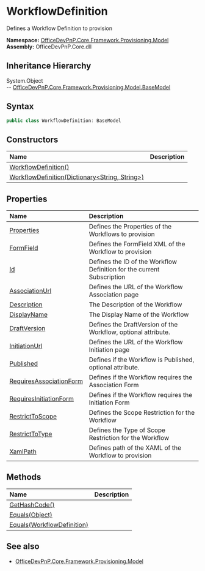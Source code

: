 # WorkflowDefinition
Defines a Workflow Definition to provision  

**Namespace:** [OfficeDevPnP.Core.Framework.Provisioning.Model](OfficeDevPnP.Core.Framework.Provisioning.Model.md)  
**Assembly:** OfficeDevPnP.Core.dll  
## Inheritance Hierarchy
System.Object  
-- [OfficeDevPnP.Core.Framework.Provisioning.Model.BaseModel](OfficeDevPnP.Core.Framework.Provisioning.Model.BaseModel.md)
## Syntax
```C#
public class WorkflowDefinition: BaseModel
```
## Constructors
|**Name**|**Description**|
|:-----|:-----|
| [WorkflowDefinition()](OfficeDevPnP.Core.Framework.Provisioning.Model.WorkflowDefinition.Constructor1details.md) | 
| [WorkflowDefinition(Dictionary<String, String>)](OfficeDevPnP.Core.Framework.Provisioning.Model.WorkflowDefinition.Constructor2details.md) | 
## Properties
|**Name**|**Description**|
|:-----|:-----|
| [Properties](OfficeDevPnP.Core.Framework.Provisioning.Model.WorkflowDefinition.Properties.md) | Defines the Properties of the Workflows to provision
| [FormField](OfficeDevPnP.Core.Framework.Provisioning.Model.WorkflowDefinition.FormField.md) | Defines the FormField XML of the Workflow to provision
| [Id](OfficeDevPnP.Core.Framework.Provisioning.Model.WorkflowDefinition.Id.md) | Defines the ID of the Workflow Definition for the current Subscription
| [AssociationUrl](OfficeDevPnP.Core.Framework.Provisioning.Model.WorkflowDefinition.AssociationUrl.md) | Defines the URL of the Workflow Association page
| [Description](OfficeDevPnP.Core.Framework.Provisioning.Model.WorkflowDefinition.Description.md) | The Description of the Workflow
| [DisplayName](OfficeDevPnP.Core.Framework.Provisioning.Model.WorkflowDefinition.DisplayName.md) | The Display Name of the Workflow
| [DraftVersion](OfficeDevPnP.Core.Framework.Provisioning.Model.WorkflowDefinition.DraftVersion.md) | Defines the DraftVersion of the Workflow, optional attribute.
| [InitiationUrl](OfficeDevPnP.Core.Framework.Provisioning.Model.WorkflowDefinition.InitiationUrl.md) | Defines the URL of the Workflow Initiation page
| [Published](OfficeDevPnP.Core.Framework.Provisioning.Model.WorkflowDefinition.Published.md) | Defines if the Workflow is Published, optional attribute.
| [RequiresAssociationForm](OfficeDevPnP.Core.Framework.Provisioning.Model.WorkflowDefinition.RequiresAssociationForm.md) | Defines if the Workflow requires the Association Form
| [RequiresInitiationForm](OfficeDevPnP.Core.Framework.Provisioning.Model.WorkflowDefinition.RequiresInitiationForm.md) | Defines if the Workflow requires the Initiation Form
| [RestrictToScope](OfficeDevPnP.Core.Framework.Provisioning.Model.WorkflowDefinition.RestrictToScope.md) | Defines the Scope Restriction for the Workflow
| [RestrictToType](OfficeDevPnP.Core.Framework.Provisioning.Model.WorkflowDefinition.RestrictToType.md) | Defines the Type of Scope Restriction for the Workflow
| [XamlPath](OfficeDevPnP.Core.Framework.Provisioning.Model.WorkflowDefinition.XamlPath.md) | Defines path of the XAML of the Workflow to provision
## Methods
|**Name**|**Description**|
|:-----|:-----|
| [GetHashCode()](OfficeDevPnP.Core.Framework.Provisioning.Model.WorkflowDefinition.GetHashCode.md) | 
| [Equals(Object)](OfficeDevPnP.Core.Framework.Provisioning.Model.WorkflowDefinition.EqualsObject.md) | 
| [Equals(WorkflowDefinition)](OfficeDevPnP.Core.Framework.Provisioning.Model.WorkflowDefinition.EqualsWorkflowDefinition.md) | 
## See also
- [OfficeDevPnP.Core.Framework.Provisioning.Model](OfficeDevPnP.Core.Framework.Provisioning.Model.md)

